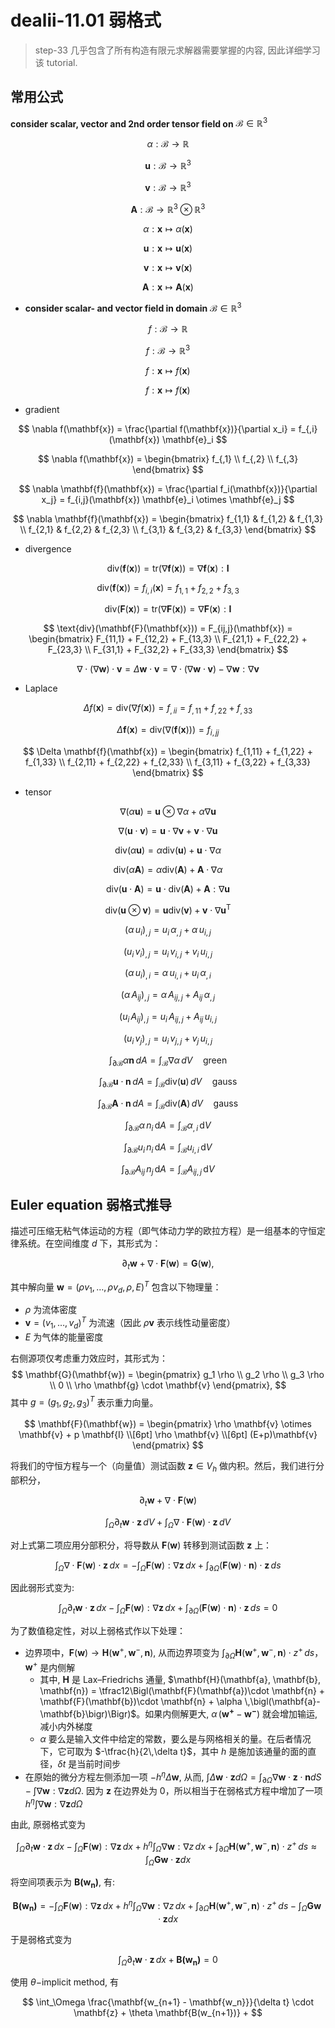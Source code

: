 # dealii-11.01 弱格式

> step-33 几乎包含了所有构造有限元求解器需要掌握的内容, 因此详细学习该 tutorial.

## 常用公式

**consider scalar, vector and 2nd order tensor field on** $\mathcal{B} \in \mathbb{R}^3$

$$
\alpha : \mathcal{B} \to \mathbb{R}
$$

$$
\mathbf{u} : \mathcal{B} \to \mathbb{R}^3
$$

$$
\mathbf{v} : \mathcal{B} \to \mathbb{R}^3
$$

$$
\mathbf{A} : \mathcal{B} \to \mathbb{R}^3 \otimes \mathbb{R}^3
$$

$$
\alpha : \mathbf{x} \mapsto \alpha \left( \mathbf{x} \right)
$$

$$
\mathbf{u} : \mathbf{x} \mapsto \mathbf{u} \left( \mathbf{x} \right)
$$

$$
\mathbf{v} : \mathbf{x} \mapsto \mathbf{v} \left( \mathbf{x} \right)
$$

$$
\mathbf{A} : \mathbf{x} \mapsto \mathbf{A} \left( \mathbf{x} \right)
$$


- **consider scalar- and vector field in domain** $\mathcal{B} \in \mathbb{R}^3$

$$
f : \mathcal{B} \to \mathbb{R}
$$

$$
f : \mathcal{B} \to \mathbb{R}^3
$$

$$
f : \mathbf{x} \mapsto f \left( \mathbf{x} \right)
$$

$$
f : \mathbf{x} \mapsto f \left( \mathbf{x} \right)
$$


* gradient

$$
\nabla f(\mathbf{x}) = \frac{\partial f(\mathbf{x})}{\partial x_i} = f_{,i}(\mathbf{x}) \mathbf{e}_i
$$

$$
\nabla f(\mathbf{x}) =
\begin{bmatrix}
    f_{,1} \\
    f_{,2} \\
    f_{,3}
\end{bmatrix}
$$

$$
\nabla \mathbf{f}(\mathbf{x}) = \frac{\partial f_i(\mathbf{x})}{\partial x_j} = f_{i,j}(\mathbf{x}) \mathbf{e}_i \otimes \mathbf{e}_j
$$

$$
\nabla \mathbf{f}(\mathbf{x}) =
\begin{bmatrix}
    f_{1,1} & f_{1,2} & f_{1,3} \\
    f_{2,1} & f_{2,2} & f_{2,3} \\
    f_{3,1} & f_{3,2} & f_{3,3}
\end{bmatrix}
$$

* divergence

$$
\text{div}(\mathbf{f}(\mathbf{x})) = \text{tr}(\nabla \mathbf{f}(\mathbf{x})) = \nabla \mathbf{f}(\mathbf{x}) : \mathbf{I}
$$

$$
\text{div}(\mathbf{f}(\mathbf{x})) = f_{i,i}(\mathbf{x}) = f_{1,1} + f_{2,2} + f_{3,3}
$$

$$
\text{div}(\mathbf{F}(\mathbf{x})) = \text{tr}(\nabla \mathbf{F}(\mathbf{x})) = \nabla \mathbf{F}(\mathbf{x}) : \mathbf{I}
$$

$$
\text{div}(\mathbf{F}(\mathbf{x})) = F_{ij,j}(\mathbf{x}) =
\begin{bmatrix}
    F_{11,1} + F_{12,2} + F_{13,3} \\
    F_{21,1} + F_{22,2} + F_{23,3} \\
    F_{31,1} + F_{32,2} + F_{33,3}
\end{bmatrix}
$$

$$
\nabla \cdot (\nabla \mathbf{w}) \cdot \mathbf{v} = \Delta \mathbf{w} \cdot \mathbf{v} = \nabla \cdot (\nabla \mathbf{w} \cdot \mathbf{v}) - \nabla \mathbf{w} : \nabla \mathbf{v}
$$

* Laplace

$$
\Delta f(\mathbf{x}) = \text{div}(\nabla f(\mathbf{x})) = f_{,ii} = f_{,11} + f_{,22} + f_{,33}
$$

$$
\Delta \mathbf{f}(\mathbf{x}) = \text{div}(\nabla (\mathbf{f}(\mathbf{x}))) = f_{i,jj}
$$

$$
\Delta \mathbf{f}(\mathbf{x}) =
\begin{bmatrix}
    f_{1,11} + f_{1,22} + f_{1,33} \\
    f_{2,11} + f_{2,22} + f_{2,33} \\
    f_{3,11} + f_{3,22} + f_{3,33}
\end{bmatrix}
$$

* tensor

$$
\nabla (\alpha \mathbf{u}) = \mathbf{u} \otimes \nabla \alpha + \alpha \nabla \mathbf{u}
$$

$$
\nabla (\mathbf{u} \cdot \mathbf{v}) = \mathbf{u} \cdot \nabla \mathbf{v} + \mathbf{v} \cdot \nabla \mathbf{u}
$$

$$
\text{div} (\alpha \mathbf{u}) = \alpha \text{div}(\mathbf{u}) + \mathbf{u} \cdot \nabla \alpha
$$

$$
\text{div} (\alpha \mathbf{A}) = \alpha \text{div}(\mathbf{A}) + \mathbf{A} \cdot \nabla \alpha
$$

$$
\text{div} (\mathbf{u} \cdot \mathbf{A}) = \mathbf{u} \cdot \text{div}(\mathbf{A}) + \mathbf{A} : \nabla \mathbf{u}
$$

$$
\text{div} (\mathbf{u} \otimes \mathbf{v}) = \mathbf{u} \text{div}(\mathbf{v}) + \mathbf{v} \cdot \nabla \mathbf{u}^{\text{T}}
$$

$$
\left( \alpha \, u_i \right)_{,j} = u_i \, \alpha_{,j} + \alpha \, u_{i,j}
$$

$$
\left( u_i \, v_i \right)_{,j} = u_i \, v_{i,j} + v_i \, u_{i,j}
$$

$$
\left( \alpha \, u_i \right)_{,i} = \alpha \, u_{i,i} + u_i \, \alpha_{,i}
$$

$$
\left( \alpha \, A_{ij} \right)_{,j} = \alpha \, A_{ij,j} + A_{ij} \, \alpha_{,j}
$$

$$
\left( u_i \, A_{ij} \right)_{,j} = u_i \, A_{ij,j} + A_{ij} \, u_{i,j}
$$

$$
\left( u_i \, v_j \right)_{,j} = u_i \, v_{j,j} + v_j \, u_{i,j}
$$



$$
\int_{\partial \mathcal{B}} \alpha \mathbf{n} \, dA = \int_{\mathcal{B}} \nabla \alpha \, dV \quad \text{green}
$$

$$
\int_{\partial \mathcal{B}} \mathbf{u} \cdot \mathbf{n} \, dA = \int_{\mathcal{B}} \text{div}(\mathbf{u}) \, dV \quad \text{gauss}
$$

$$
\int_{\partial \mathcal{B}} \mathbf{A} \cdot \mathbf{n} \, dA = \int_{\mathcal{B}} \text{div}(\mathbf{A}) \, dV \quad \text{gauss}
$$

$$
\int_{\partial \mathcal{B}} \alpha \, n_i \, \mathrm{d}A = \int_{\mathcal{B}} \alpha_{,i} \, \mathrm{d}V
$$

$$
\int_{\partial \mathcal{B}} u_i \, n_i \, \mathrm{d}A = \int_{\mathcal{B}} u_{i,i} \, \mathrm{d}V
$$

$$
\int_{\partial \mathcal{B}} A_{ij} \, n_j \, \mathrm{d}A = \int_{\mathcal{B}} A_{ij,j} \, \mathrm{d}V
$$





## Euler equation 弱格式推导

描述可压缩无粘气体运动的方程（即气体动力学的欧拉方程）是一组基本的守恒定律系统。在空间维度 $d$ 下，其形式为：

$$
\partial_t \mathbf{w} + \nabla \cdot \mathbf{F}(\mathbf{w}) = \mathbf{G}(\mathbf{w}),
$$

其中解向量 $\mathbf{w} = (\rho v_1, \ldots, \rho v_d, \rho, E)^T$ 包含以下物理量：  
- $\rho$ 为流体密度  
- $\mathbf{v} = (v_1, \ldots, v_d)^T$ 为流速（因此 $\rho\mathbf{v}$ 表示线性动量密度）  
- $E$ 为气体的能量密度 

右侧源项仅考虑重力效应时，其形式为：
$$
\mathbf{G}(\mathbf{w}) = 
\begin{pmatrix}
g_1 \rho \\
g_2 \rho \\
g_3 \rho \\
0 \\
\rho \mathbf{g} \cdot \mathbf{v}
\end{pmatrix},
$$
其中 $g = (g_1, g_2, g_3)^T$ 表示重力向量。

$$
\mathbf{F}(\mathbf{w}) = 
\begin{pmatrix}
\rho \mathbf{v} \otimes \mathbf{v} + p \mathbf{I} \\[6pt]
\rho \mathbf{v} \\[6pt]
(E+p)\mathbf{v}
\end{pmatrix}
$$

将我们的守恒方程与一个（向量值）测试函数 $\mathbf{z} \in V_h$ 做内积。然后，我们进行分部积分，

$$
\partial_t \mathbf{w} + \nabla \cdot \mathbf{F}(\mathbf{w}) 
$$

$$
\int_{\Omega} \partial_t \mathbf{w} \cdot \mathbf{z} \, dV + \int_{\Omega} \nabla \cdot \mathbf{F}(\mathbf{w}) \cdot \mathbf{z} \, dV
$$

对上式第二项应用分部积分，将导数从 $\mathbf{F}(\mathbf{w})$ 转移到测试函数 $\mathbf{z}$ 上：

$$
\int_{\Omega} \nabla \cdot \mathbf{F}(\mathbf{w}) \cdot \mathbf{z} \, dx =- \int_{\Omega} \mathbf{F}(\mathbf{w}) : \nabla \mathbf{z} \, dx+ \int_{\partial \Omega} (\mathbf{F}(\mathbf{w}) \cdot \mathbf{n}) \cdot \mathbf{z} \, ds
$$

因此弱形式变为: 

$$
\int_{\Omega} \partial_t \mathbf{w} \cdot \mathbf{z} \, dx- \int_{\Omega} \mathbf{F}(\mathbf{w}) : \nabla \mathbf{z} \, dx+ \int_{\partial \Omega} (\mathbf{F}(\mathbf{w}) \cdot \mathbf{n}) \cdot \mathbf{z} \, ds = 0
$$

为了数值稳定性，对以上弱格式作以下处理：

* 边界项中，$\mathbf{F}(\mathbf{w})\rightarrow \mathbf{H}(\mathbf{w}^+,\mathbf{w}^-, \mathbf{n})$, 从而边界项变为 $\int_{\partial \Omega} \mathbf{H}(\mathbf{w}^+, \mathbf{w}^-, \mathbf{n}) \cdot z^+ \, ds$， $\mathbf{w}^+$ 是内侧解
	* 其中, $\mathbf{H}$ 是 Lax–Friedrichs 通量, $\mathbf{H}(\mathbf{a}, \mathbf{b}, \mathbf{n})
= \tfrac12\Bigl(\mathbf{F}(\mathbf{a})\cdot \mathbf{n} + \mathbf{F}(\mathbf{b})\cdot \mathbf{n} + \alpha \,\bigl(\mathbf{a}-\mathbf{b}\bigr)\Bigr)$。如果内侧解更大, $\alpha \,\bigl(\mathbf{w^+}-\mathbf{w^-}\bigr)$  就会增加输运, 减小内外梯度
	* $\alpha$ 要么是输入文件中给定的常数，要么是与网格相关的量。在后者情况下，它可取为 $-\tfrac{h}{2\,\delta t}$，其中 $h$ 是施加该通量的面的直径，$\delta t$ 是当前时间步
* 在原始的微分方程左侧添加一项 $-h^\eta \Delta \mathbf{w}$, 从而, $\int \Delta \mathbf{w} \cdot \mathbf{z} d\Omega =\int_{\partial \Omega} \nabla \mathbf{w}\cdot \mathbf{z} \cdot \mathbf{n} dS - \int \nabla \mathbf{w} : \nabla \mathbf{z}d\Omega$. 因为 $\mathbf{z}$ 在边界处为 0，所以相当于在弱格式方程中增加了一项 $h^\eta \int \nabla \mathbf{w} : \nabla \mathbf{z}d\Omega$

由此, 原弱格式变为

$$
\int_{\Omega} \partial_t \mathbf{w} \cdot \mathbf{z} \, dx - \int_{\Omega} \mathbf{F}(\mathbf{w}) : \nabla \mathbf{z} \, dx + h^\eta \int_{\Omega} \nabla \mathbf{w} : \nabla z \, dx + \int_{\partial \Omega} \mathbf{H}(\mathbf{w}^+, \mathbf{w}^-, \mathbf{n}) \cdot z^+ \, ds \approx \int_{\Omega}\mathbf{G}\mathbf{w}\cdot \mathbf{z} dx
$$

将空间项表示为 $\mathbf{B(w_n)}$, 有:

$$
\mathbf{B(w_n)} = - \int_{\Omega} \mathbf{F}(\mathbf{w}) : \nabla \mathbf{z} \, dx + h^\eta \int_{\Omega} \nabla \mathbf{w} : \nabla z \, dx + \int_{\partial \Omega} \mathbf{H}(\mathbf{w}^+, \mathbf{w}^-, \mathbf{n}) \cdot z^+ \, ds - \int_{\Omega}\mathbf{G}\mathbf{w}\cdot \mathbf{z} dx
$$

于是弱格式变为

$$
\int_{\Omega} \partial_t \mathbf{w} \cdot \mathbf{z} \, dx + \mathbf{B(w_n)} =0
$$

使用 $\theta-$implicit method, 有

$$
\int_\Omega \frac{\mathbf{w_{n+1} - \mathbf{w_n}}}{\delta t} \cdot \mathbf{z} + \theta \mathbf{B(w_{n+1})} +
$$







<!--stackedit_data:
eyJoaXN0b3J5IjpbLTg2NDIzNTgyNCwtNTIxNTIxNDgzLDIwMz
EwNDEwNzcsLTEzMzY4OTA0OTksMTE5MTM4MTcyNSwtMzI2MTgw
MjA2LC05OTQwMTc5NTUsLTE5NDg2MjQ2OTcsLTE4NjUwNDUzNT
gsMTgxMzU1NDM3MCwzOTA1Mzc2ODIsMTcxNTY1NjcyOCwtNjY5
NzQ3MDQ3LC0xNzM4OTY1OTc4XX0=
-->